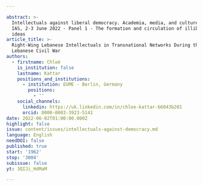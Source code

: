 ```yaml
---

abstract: >-
  Intellectuals against liberal democracy. Academia, media, and culture, Paris
  IAS, 2-3 June 2022 - Panel 1 - The formation and circulation of illiberal
  ideas
article_title: >-
  Right-Wing Lebanese Intellectuals in Transnational Networks During the
  Lebanese Civil War
authors:
  - firstname: Chloé
    is_institution: false
    lastname: Kattar
    positions_and_institutions:
      - institution: EUME - Berlin, Germany
        positions:
          - ''
    social_channels:
      linkedin: https://uk.linkedin.com/in/chloe-kattar-b6043b201
      orcid: 0000-0003-3923-5141
date: 2022-06-02T01:00:00.000Z
highlight: false
issue: content/issues/intellectuals-against-democracy.md
language: English
needDOI: false
published: true
start: '1962'
stop: '3004'
subissue: false
yt: 3QIJi_HdMaM

---
```



<Youtube yt="3QIJi_HdMaM" caption="Right-Wing Lebanese Intellectuals in Transnational Networks During the Lebanese Civil War" start="1962" stop="3004"></Youtube>